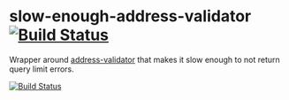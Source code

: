 slow-enough-address-validator [![Build Status](https://travis-ci.org/chevett/slow-enough-address-validator.png)](https://travis-ci.org/chevett/slow-enough-address-validator)
=============================

Wrapper around [address-validator](https://github.com/mkoryak/address-validator) that makes it slow enough to not return query limit errors.

[![Build Status](https://build.deliveryrelay.com/chevett/slow-enough-address-validator/badge)](https://build.deliveryrelay.com/chevett/slow-enough-address-validator)
